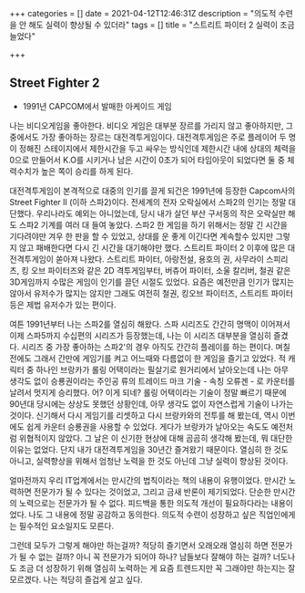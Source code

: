 +++
categories = []
date = 2021-04-12T12:46:31Z
description = "의도적 수련을 안 해도 실력이 향상될 수 있더라"
tags = []
title = "스트리트 파이터 2 실력이 조금 늘었다"

+++
## Street Fighter 2

- 1991년 CAPCOM에서 발매한 아케이드 게임

나는 비디오게임을 좋아한다. 비디오 게임은 대부분 장르를 가리지 않고 좋아하지만, 그 중에서도 가장 좋아하는 장르는 대전격투게임이다. 대전격투게임은 주로 플레이어 두 명이 정해진 스테이지에서 제한시간을 두고 싸우는 방식인데 제한시간 내에 상대의 체력을 0으로 만들어서 K.O를 시키거나 남은 시간이 0초가 되어 타임아웃이 되었다면 둘 중 체력수치가 높은 쪽이 승리를 하게 된다.

대전격투게임이 본격적으로 대중의 인기를 끌게 되건은 1991년에 등장한 Capcom사의Street Fighter II (이하 스파2)이다. 전세계의 전자 오락실에서 스파2의 인기는 정말 대단했다. 우리나라도 예외는 아니었는데, 당시 내가 살던 부산 구서동의 작은 오락실만 해도 스파2 기계를 여러 대 들여 놓았다. 스파2 한 게임을 하기 위해서는 정말 긴 시간을 기다려야만 겨우 한 판을 할 수 있었고, 상대를 운 좋게 이긴다면 계속할수 있지만 그렇지 않고 패배한다면 다시 긴 시간을 대기해야만 했다. 스트리트 파이터 2 이후에 많은 대전격투게임이 쏟아져 나왔다. 스트리트 파이터, 아랑전설, 용호의 권, 사무라이 스피리츠, 킹 오브 파이터즈와 같은 2D 격투게임부터, 버츄어 파이터, 소울 칼리버, 철권 같은 3D게임까지 수많은 게임이 인기를 끌던 시절도 있었다. 요즘은 예전만큼 인기가 많지는 않아서 유저수가 많지는 않지만 그래도 여전히 철권, 킹오브 파이터즈, 스트리트 파이터 등은 제법 유저수가 있는 편이다.

여튼 1991년부터 나는 스파2를 열심히 해왔다. 스파 시리즈도 간간히 명맥이 이어져서 이제 스파5까지 수십편의 시리즈가 등장했는데, 나는 이 시리즈 대부분을 열심히 즐겼다. 시리즈 중 가장 좋아하는 스파2'의 경우 아직도 간간히 플레이를 하는 편이다. 며칠 전에도 그래서 간만에 게임기를 켜고 어느때와 다름없이 한 게임을 즐기고 있었다. 적 캐릭터 중 하나인 브랑카가 롤링 어택이라는 필살기로 원거리에서 날아오는데 나는 아무 생각도 없이 승룡권이라는 주인공 류의 트레이드 마크 기술 - 속칭 오류겐 - 로 카운터를 날려서 멋지게 승리했다. 어? 이게 되네? 롤링 어택이라는 기술이 정말 빠르기 때문에 90년대 당시에는 상상도 못했던 상황인데, 아무 생각도 없이 자연스럽게 기술이 나가는 것이다. 신기해서 다시 게임기를 리셋하고 다시 브랑카와의 전투를 해 봤는데, 역시 이번에도 쉽게 카운터 승룡권을 사용할 수 있었다. 게다가 브랑카가 날아오는 속도도 예전처럼 위협적이지 않았다. 그 날은 이 신기한 현상에 대해 곰곰히 생각해 봤는데, 뭐 대단한 이유는 없었다. 단지 내가 대전격투게임을 30년간 즐겨왔기 때문이다. 열심히 한 것도 아니고, 실력향상을 위해서 엄청난 노력을 한 것도 아닌데 그냥 실력이 향상된 것이다. 

얼마전까지 우리 IT업계에서는 만시간의 법칙이라는 책의 내용이 유행이었다. 만시간 노력하면 전문가가 될 수 있다는 것이었고, 그리고 금새 반론이 제기되었다. 단순한 만시간의 노력으로는 전문가가 될 수 없다. 피드백을 통한 의도적 개선이 필요하다라는 내용이었다. 나도 그 내용에 정말 공감하고 동의한다. 의도적 수련이 성장하고 싶은 직업인에게는 필수적인 요소일지도 모른다.

그런데 모두가 그렇게 해야만 하는걸까? 적당히 즐기면서 오래오래 열심히 하면 전문가가 될 수 없는 걸까? 아니 꼭 전문가가 되어야 하나? 남들보다 잘해야 하는 걸까? 너도나도 조금 더 성장하기 위해 열심히 노력하는 게 요즘 트렌드지만 꼭 그래야만 하는지는 잘 모르겠다. 나는 적당히 즐겁게 살고 싶다. 